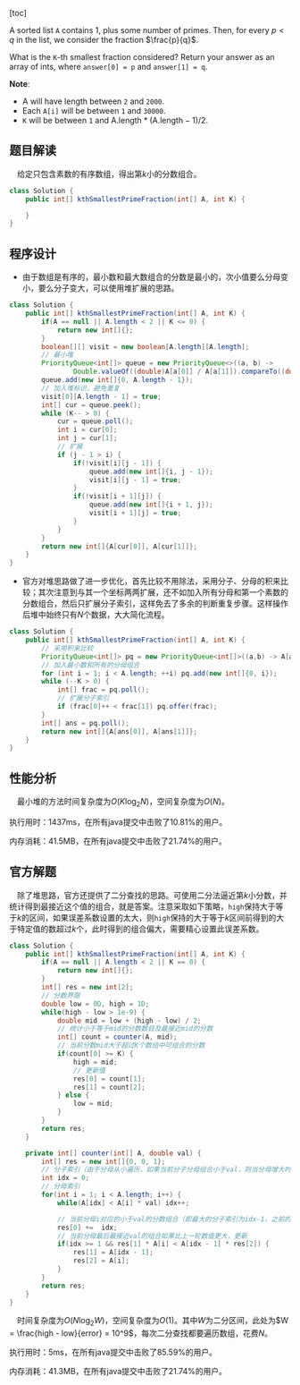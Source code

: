 [toc]

A sorted list `A` contains 1, plus some number of primes.  Then, for every $p < q$ in the list, we consider the fraction $\frac{p}{q}$.

What is the `K`-th smallest fraction considered?  Return your answer as an array of ints, where `answer[0] = p` and `answer[1] = q`.



**Note**:

* A will have length between `2` and `2000`.
* Each `A[i]` will be between `1` and `30000`.
* `K` will be between `1` and $\text{A.length} * (\text{A.length} - 1) / 2$.



## 题目解读

&emsp;给定只包含素数的有序数组，得出第$k$小的分数组合。

```java
class Solution {
    public int[] kthSmallestPrimeFraction(int[] A, int K) {

    }
}
```

## 程序设计

* 由于数组是有序的，最小数和最大数组合的分数是最小的，次小值要么分母变小，要么分子变大，可以使用堆扩展的思路。

```java
class Solution {
    public int[] kthSmallestPrimeFraction(int[] A, int K) {
        if(A == null || A.length < 2 || K <= 0) {
            return new int[]{};
        }
        boolean[][] visit = new boolean[A.length][A.length];
        // 最小堆
        PriorityQueue<int[]> queue = new PriorityQueue<>((a, b) ->
                Double.valueOf((double)A[a[0]] / A[a[1]]).compareTo((double) A[b[0]] / A[b[1]]));
        queue.add(new int[]{0, A.length - 1});
        // 加入堆标识，避免重复
        visit[0][A.length - 1] = true;
        int[] cur = queue.peek();
        while (K-- > 0) {
            cur = queue.poll();
            int i = cur[0];
            int j = cur[1];
            // 扩展
            if (j - 1 > i) {
                if(!visit[i][j - 1]) {
                    queue.add(new int[]{i, j - 1});
                    visit[i][j - 1] = true;
                }
                if(!visit[i + 1][j]) {
                    queue.add(new int[]{i + 1, j});
                    visit[i + 1][j] = true;
                }
            }
        }
        return new int[]{A[cur[0]], A[cur[1]]};
    }
}
```

* 官方对堆思路做了进一步优化，首先比较不用除法，采用分子、分母的积来比较；其次注意到与其一个坐标两两扩展，还不如加入所有分母和第一个素数的分数组合，然后只扩展分子索引，这样免去了多余的判断重复步骤。这样操作后堆中始终只有$N$个数据，大大简化流程。

```java
class Solution {
    public int[] kthSmallestPrimeFraction(int[] A, int K) {
        // 采用积来比较
        PriorityQueue<int[]> pq = new PriorityQueue<int[]>((a,b) -> A[a[0]] * A[b[1]] - A[a[1]] * A[b[0]]);
        // 加入最小数和所有的分母组合
        for (int i = 1; i < A.length; ++i) pq.add(new int[]{0, i});
        while (--K > 0) {
            int[] frac = pq.poll();
            // 扩展分子索引
            if (frac[0]++ < frac[1]) pq.offer(frac);
        }
        int[] ans = pq.poll();
        return new int[]{A[ans[0]], A[ans[1]]};
    }
}
```

## 性能分析

&emsp;最小堆的方法时间复杂度为$O(K\log_2N)$，空间复杂度为$O(N)$。

执行用时：1437ms，在所有java提交中击败了10.81%的用户。

内存消耗：41.5MB，在所有java提交中击败了21.74%的用户。

## 官方解题

&emsp;除了堆思路，官方还提供了二分查找的思路。可使用二分法逼近第$k$小分数，并统计得到最接近这个值的组合，就是答案。注意采取如下策略，`high`保持大于等于$k$的区间，如果误差系数设置的太大，则`high`保持的大于等于$k$区间前得到的大于特定值的数超过$k$个，此时得到的组合偏大，需要精心设置此误差系数。

```java
class Solution {
    public int[] kthSmallestPrimeFraction(int[] A, int K) {
        if(A == null || A.length < 2 || K == 0) {
            return new int[]{};
        }
        int[] res = new int[2];
        // 分数界限
        double low = 0D, high = 1D;
        while(high - low > 1e-9) {
            double mid = low + (high - low) / 2;
            // 统计小于等于mid的分数数目及最接近mid的分数
            int[] count = counter(A, mid);
            // 当前分数mid大于超过K个数组中可组合的分数
            if(count[0] >= K) {
                high = mid;
                // 更新值
                res[0] = count[1];
                res[1] = count[2];
            } else {
                low = mid;
            }
        }
        return res;
    }

    private int[] counter(int[] A, double val) {
        int[] res = new int[]{0, 0, 1};
        // 分子索引（由于分母从小遍历，如果当前分子分母组合小于val，则当分母增大时组合仍然小于val，可以用一个值遍历，而不用每次遍历从头开始）
        int idx = 0;
        // 分母索引
        for(int i = 1; i < A.length; i++) {
            while(A[idx] < A[i] * val) idx++;

            // 当前分母i对应的小于val的分数组合（即最大的分子索引为idx-1，之前的分子都符合要求，共idx个）
            res[0] +=  idx;
            // 当前分母最后最接近val的组合如果比上一轮数值更大，更新
            if(idx >= 1 && res[1] * A[i] < A[idx - 1] * res[2]) {
                res[1] = A[idx - 1];
                res[2] = A[i];
            }
        }
        return res;
    }
}
```

&emsp;时间复杂度为$O(N\log_2W)$，空间复杂度为$O(1)$。其中$W$为二分区间，此处为$W = \frac{high - low}{error} = 10^9$，每次二分查找都要遍历数组，花费$N$。

执行用时：5ms，在所有java提交中击败了85.59%的用户。

内存消耗：41.3MB，在所有java提交中击败了21.74%的用户。